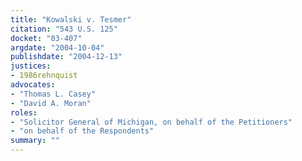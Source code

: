 ```yaml
---
title: "Kowalski v. Tesmer"
citation: "543 U.S. 125"
docket: "03-407"
argdate: "2004-10-04"
publishdate: "2004-12-13"
justices:
- 1986rehnquist
advocates:
- "Thomas L. Casey"
- "David A. Moran"
roles:
- "Solicitor General of Michigan, on behalf of the Petitioners"
- "on behalf of the Respondents"
summary: ""
---
```


